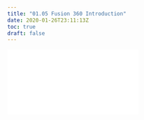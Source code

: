 ```yaml
---
title: "01.05 Fusion 360 Introduction"
date: 2020-01-26T23:11:13Z
toc: true
draft: false
---
```


![Link to included file content](../../../../3d-modeling/fusion-360/fusion-360-user-interface.md)
